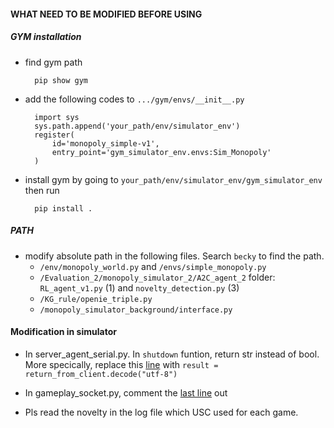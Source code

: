 #### WHAT NEED TO BE MODIFIED BEFORE USING
##### GYM installation
    
* find gym path
        
        pip show gym

* add the following codes to `.../gym/envs/__init__.py`

        import sys
        sys.path.append('your_path/env/simulator_env')
        register(
            id='monopoly_simple-v1',
            entry_point='gym_simulator_env.envs:Sim_Monopoly'
        )

* install gym by going to `your_path/env/simulator_env/gym_simulator_env` then run

        pip install .

##### PATH
* modify absolute path in the following files. Search `becky` to find the path.
    * `/env/monopoly_world.py` and `/envs/simple_monopoly.py`
    * `/Evaluation_2/monopoly_simulator_2/A2C_agent_2` folder: `RL_agent_v1.py` (1) and `novelty_detection.py` (3)
    * `/KG_rule/openie_triple.py`
    * `/monopoly_simulator_background/interface.py`
    
#### Modification in simulator
* In server_agent_serial.py. In `shutdown` funtion, return str instead of bool. More specically, replace this [line](https://github.com/mayankkejriwal/GNOME-p3/blob/0441c17b19e02b0f9e6dc710f7914f3ac617d541/monopoly_simulator/server_agent_serial.py#L234)
    with `result = return_from_client.decode("utf-8")`
* In gameplay_socket.py, comment the [last line](https://github.com/mayankkejriwal/GNOME-p3/blob/0441c17b19e02b0f9e6dc710f7914f3ac617d541/monopoly_simulator/gameplay_socket.py#L638) out

* Pls read the novelty in the log file which USC used for each game.